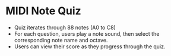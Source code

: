 # MIDI Note Quiz
- Quiz iterates through 88 notes (A0 to C8)
- For each question, users play a note sound, then select the corresponding note name and octave.
- Users can view their score as they progress through the quiz.